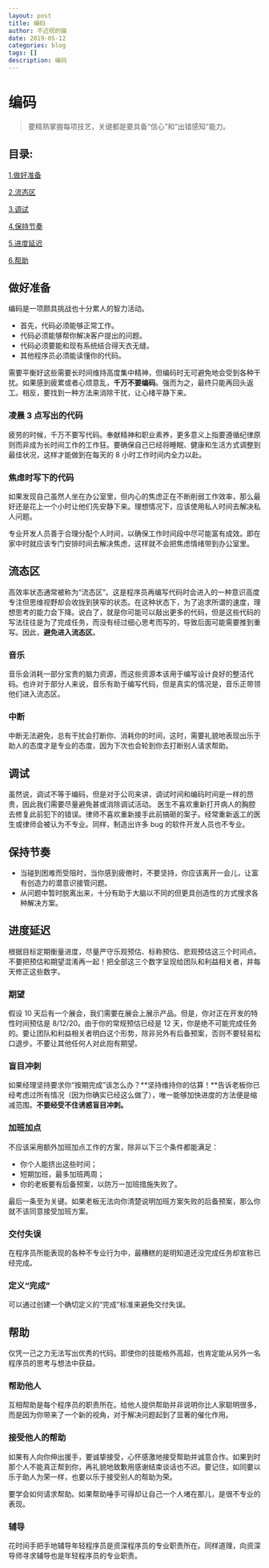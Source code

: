 ```yaml
---
layout: post
title: 编码
author: 不近视的猫
date: 2019-05-12
categories: blog
tags: []
description: 编码
---
```



# 编码

> 要精熟掌握每项技艺，关键都是要具备“信心”和“出错感知”能力。

## 目录:
[1.做好准备](#1)

[2.流态区](#2)

[3.调试](#3)

[4.保持节奏](#4)

[5.进度延迟](#5)

[6.帮助](#6)

## <span id = "1">做好准备</span>
编码是一项颇具挑战也十分累人的智力活动。

- 首先，代码必须能够正常工作。
- 代码必须能够帮你解决客户提出的问题。
- 代码必须要能和现有系统结合得天衣无缝。
- 其他程序员必须能读懂你的代码。

需要平衡好这些需要长时间维持高度集中精神，但编码时无可避免地会受到各种干扰。如果感到疲累或者心烦意乱，**千万不要编码**。强而为之，最终只能再回头返工。相反，要找到一种方法来消除干扰，让心绪平静下来。


### 凌晨 3 点写出的代码
疲劳的时候，千万不要写代码。奉献精神和职业素养，更多意义上指要遵循纪律原则而非成为长时间工作的工作狂。要确保自己已经将睡眠、健康和生活方式调整到最佳状况，这样才能做到在每天的 8 小时工作时间内全力以赴。

### 焦虑时写下的代码
如果发现自己虽然人坐在办公室里，但内心的焦虑正在不断削弱工作效率，那么最好还是花上一个小时让他们先安静下来。理想情况下，应该使用私人时间去解决私人问题。

专业开发人员善于合理分配个人时间，以确保工作时间段中尽可能富有成效。即在家中时就应该专门安排时间去解决焦虑，这样就不会把焦虑情绪带到办公室里。



## <span id = "2">流态区</span>
高效率状态通常被称为“流态区”。这是程序员再编写代码时会进入的一种意识高度专注但思维视野却会收拢到狭窄的状态。在这种状态下，为了追求所谓的速度，理想思考的能力会下降。说白了，就是你可能可以敲出更多的代码，但是这些代码的写法往往是为了完成任务，而没有经过细心思考而写的，导致后面可能需要推到重写。因此，**避免进入流态区**。

### 音乐
音乐会消耗一部分宝贵的脑力资源，而这些资源本该用于编写设计良好的整洁代码。也许对于部分人来说，音乐有助于编写代码，但是真实的情况是，音乐正带领他们进入流态区。

### 中断
中断无法避免，总有干扰会打断你、消耗你的时间，这时，需要礼貌地表现出乐于助人的态度才是专业的态度，因为下次也会轮到你去打断别人请求帮助。

## <span id = "3">调试</span>
虽然说，调试不等于编码，但是对于公司来讲，调试时间和编码时间是一样的昂贵，因此我们需要尽量避免甚或消除调试活动。
医生不喜欢重新打开病人的胸腔去修复此前犯下的错误。律师不喜欢重新接手此前搞砸的案子。经常重新返工的医生或律师会被认为不专业。同样，制造出许多 bug 的软件开发人员也不专业。

## <span id = "4">保持节奏</span>
- 当碰到困难而受阻时，当你感到疲倦时，不要坚持，你应该离开一会儿，让富有创造力的潜意识接管问题。
- 从问题中暂时脱离出来，十分有助于大脑以不同的但更具创造性的方式搜求各种解决方案。

## <span id = "5">进度延迟</span>
根据目标定期衡量进度，尽量严守乐观预估、标称预估、悲观预估这三个时间点。不要把预估和期望混淆再一起！把全部这三个数字呈现给团队和利益相关者，并每天修正这些数字。

### 期望
假设 10 天后有一个展会，我们需要在展会上展示产品。但是，你对正在开发的特性时间预估是 8/12/20。由于你的常规预估已经是 12 天，你是绝不可能完成任务的。要让团队和利益相关者明白这个形势，除非另外有后备预案，否则不要轻易松口退步。不要让其他任何人对此抱有期望。

### 盲目冲刺
如果经理坚持要求你“按期完成”该怎么办？**坚持维持你的估算！**告诉老板你已经考虑过所有情况（因为你确实已经这么做了），唯一能够加快进度的方法便是缩减范围。**不要经受不住诱惑盲目冲刺。**

### 加班加点
不应该采用额外加班加点工作的方案，除非以下三个条件都能满足：

- 你个人能挤出这些时间；
- 短期加班，最多加班两周；
- 你的老板要有后备预案，以防万一加班措施失败了。

最后一条至为关键。如果老板无法向你清楚说明加班方案失败的后备预案，那么你就不该同意接受加班方案。

### 交付失误
在程序员所能表现的各种不专业行为中，最糟糕的是明知道还没完成任务却宣称已经完成。

### 定义“完成”
可以通过创建一个确切定义的“完成”标准来避免交付失误。

## <span id = "6">帮助</span>
仅凭一己之力无法写出优秀的代码。即使你的技能格外高超，也肯定能从另外一名程序员的思考与想法中获益。

### 帮助他人
互相帮助是每个程序员的职责所在。给他人提供帮助并非说明你比人家聪明很多，而是因为你带来了一个新的视角，对于解决问题起到了显著的催化作用。

### 接受他人的帮助
如果有人向你伸出援手，要诚挚接受，心怀感激地接受帮助并诚意合作。如果到时那个人不能真正帮到你，再礼貌地致歉用感谢结束谈话也不迟。要记住，如同要以乐于助人为荣一样，也要以乐于接受别人的帮助为荣。

要学会如何请求帮助。如果帮助唾手可得却让自己一个人堵在那儿，是很不专业的表现。

### 辅导
花时间手把手地辅导年轻程序员是资深程序员的专业职责所在。同样道理，向资深导师寻求辅导也是年轻程序员的专业职责。








